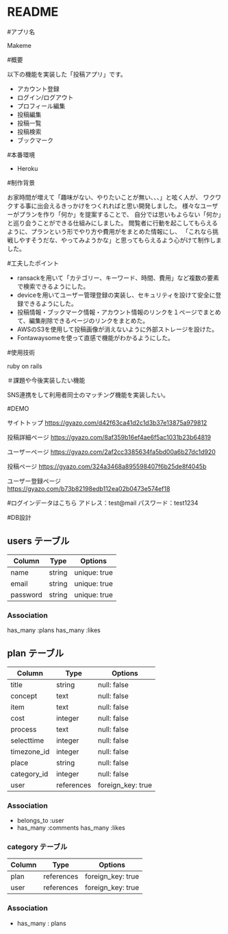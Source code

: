 # README

#アプリ名

Makeme


#概要

以下の機能を実装した「投稿アプリ」です。

* アカウント登録
* ログイン/ログアウト
* プロフィール編集
* 投稿編集
* 投稿一覧
* 投稿検索
* ブックマーク

#本番環境

* Heroku

#制作背景

お家時間が増えて「趣味がない、やりたいことが無い、、、」と呟く人が、
ワクワクする事に出会えるきっかけをつくれればと思い開発しました。
様々なユーザーがプランを作り「何か」を提案することで、
自分では思いもよらない「何か」と巡り会うことができる仕組みにしました。
閲覧者に行動を起こしてもらえるように、プランという形でやり方や費用がをまとめた情報にし、
「これなら挑戦しやすそうだな、やってみようかな」と思ってもらえるよう心がけて制作しました。

#工夫したポイント

* ransackを用いて「カテゴリー、キーワード、時間、費用」など複数の要素で検索できるようにした。
* deviceを用いてユーザー管理登録の実装し、セキュリティを設けて安全に登録できるようにした。
* 投稿情報・ブックマーク情報・アカウント情報のリンクを１ページでまとめて、編集削除できるページのリンクをまとめた。
* AWSのS3を使用して投稿画像が消えないように外部ストレージを設けた。
* Fontawaysomeを使って直感で機能がわかるようにした。


#使用技術

ruby on rails	

＃課題や今後実装したい機能	

SNS連携をして利用者同士のマッチング機能を実装したい。


#DEMO

サイトトップ
https://gyazo.com/d42f63ca41d2c1d3b37e13875a979812

投稿詳細ページ
https://gyazo.com/8af359b16ef4ae6f5ac1031b23b64819

ユーザーページ
https://gyazo.com/2af2cc3385634fa5bd00a6b27dc1d920

投稿ページ
https://gyazo.com/324a3468a895598407f6b25de8f4045b

ユーザー登録ページ
https://gyazo.com/b73b82198edb112ea02b0473e574ef18


#ログインデータはこちら
アドレス：test@mail
パスワード：test1234


#DB設計						
## users テーブル

| Column               | Type       | Options        |
| -------------------- | ---------- | -------------- |
| name                 | string     | unique: true   |
| email                | string     | unique: true   |
| password             | string     | unique: true   |


### Association
  has_many    :plans
  has_many    :likes


## plan テーブル

| Column               | Type        | Options           |
| -------------------- | ----------- | ----------------- |
| title                | string      | null: false       |
| concept              | text        | null: false       |
| item                 | text        | null: false       |
| cost                 | integer     | null: false       |
| process              | text        | null: false       |
| selecttime           | integer     | null: false       |
| timezone_id          | integer     | null: false       |
| place                | string      | null: false       |
| category_id          | integer     | null: false       |
| user                 | references  | foreign_key: true |  


### Association

- belongs_to    :user
- has_many      :comments
  has_many      :likes

### category テーブル

| Column      | Type       | Options           |
| ----------- | ---------- | ----------------- |
| plan        | references | foreign_key: true |
| user        | references | foreign_key: true |

### Association
- has_many : plans